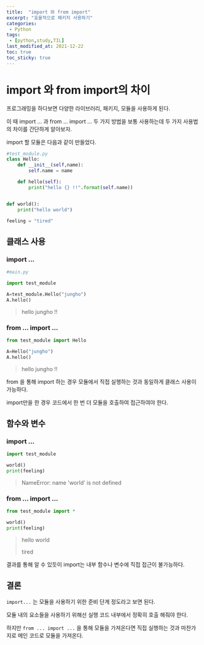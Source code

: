 ```yaml
---
title:  "import 와 from import"
excerpt: "효율적으로 패키지 사용하기"
categories:
 - Python
tags:
 - [python,study,TIL]
last_modified_at: 2021-12-22
toc: true
toc_sticky: true
---
```


# import 와 from import의 차이



프로그래밍을 하다보면 다양한 라이브러리, 패키지, 모듈을 사용하게 된다.

이 때 import ... 과 from ... import ... 두 가지 방법을 보통 사용하는데 두 가지 사용법의 차이를 간단하게 알아보자.



import 할 모듈은 다음과 같이 만들었다.



```python
#test_module.py
class Hello:
    def __init__(self,name):
        self.name = name

    def hello(self):
        print("hello {} !!".format(self.name))


def world():
    print("hello world")

feeling = "tired"
```



## 클래스 사용





### import ...



```python
#main.py

import test_module

A=test_module.Hello("jungho")
A.hello()
```

> hello jungho !!



### from ... import ...



```python
from test_module import Hello

A=Hello("jungho")
A.hello()
```

> hello jungho !!



from 을 통해 import 하는 경우 모듈에서 직접 실행하는 것과 동일하게 클래스 사용이 가능하다.

import만을 한 경우 코드에서 한 번 더 모듈을 호출하여 접근하여야 한다.



## 함수와 변수



### import ...

```python
import test_module

world()
print(feeling)
```

> NameError: name 'world' is not defined





### from ... import ...



```python
from test_module import *

world()
print(feeling)
```

> hello world
>
> tired



결과를 통해 알 수 있듯이 import는 내부 함수나 변수에 직접 접근이 불가능하다.



## 결론



`import...` 는 모듈을 사용하기 위한 준비 단계 정도라고 보면 된다. 

모듈 내의 요소들을 사용하기 위해선 실행 코드 내부에서 정확히 호출 해줘야 한다.

하지만 `from ... import ...` 을 통해 모듈을 가져온다면 직접 실행하는 것과 마찬가지로 메인 코드로 모듈을 가져온다.